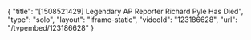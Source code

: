 {
    "title": "[1508521429] Legendary AP Reporter Richard Pyle Has Died",
    "type": "solo",
    "layout": "iframe-static",
    "videoId": "123186628",
    "url": "\/tvpembed\/123186628"
}